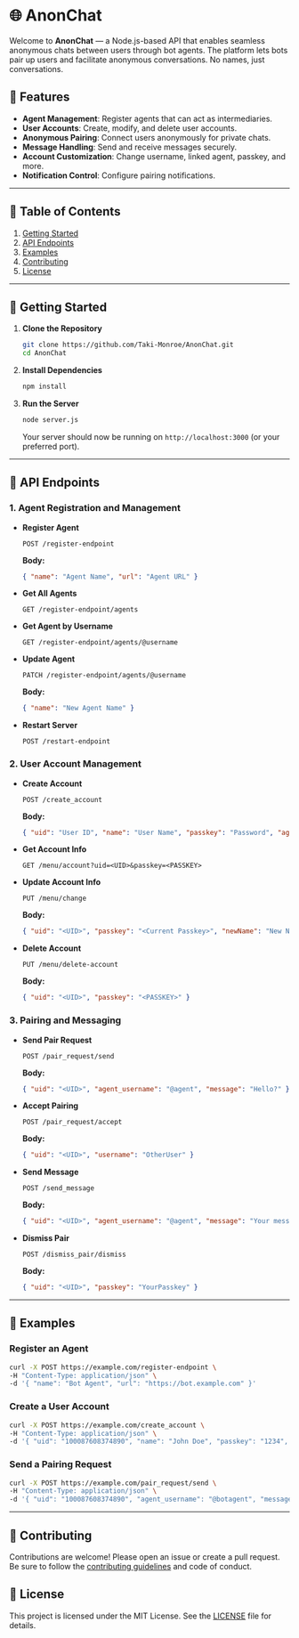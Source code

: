 # 🌐 AnonChat

Welcome to **AnonChat** — a Node.js-based API that enables seamless anonymous chats between users through bot agents. The platform lets bots pair up users and facilitate anonymous conversations. No names, just conversations.

## 🚀 Features

- **Agent Management**: Register agents that can act as intermediaries.
- **User Accounts**: Create, modify, and delete user accounts.
- **Anonymous Pairing**: Connect users anonymously for private chats.
- **Message Handling**: Send and receive messages securely.
- **Account Customization**: Change username, linked agent, passkey, and more.
- **Notification Control**: Configure pairing notifications.

---

## 📄 Table of Contents

1. [Getting Started](#getting-started)
2. [API Endpoints](#api-endpoints)
3. [Examples](#examples)
4. [Contributing](#contributing)
5. [License](#license)

---

## 🔧 Getting Started

1. **Clone the Repository**
   ```bash
   git clone https://github.com/Taki-Monroe/AnonChat.git
   cd AnonChat
   ```

2. **Install Dependencies**
   ```bash
   npm install
   ```

3. **Run the Server**
   ```bash
   node server.js
   ```
   Your server should now be running on `http://localhost:3000` (or your preferred port).

---

## 📌 API Endpoints

### 1. **Agent Registration and Management**

- **Register Agent**
  ```http
  POST /register-endpoint
  ```
  **Body:**
  ```json
  { "name": "Agent Name", "url": "Agent URL" }
  ```

- **Get All Agents**
  ```http
  GET /register-endpoint/agents
  ```

- **Get Agent by Username**
  ```http
  GET /register-endpoint/agents/@username
  ```

- **Update Agent**
  ```http
  PATCH /register-endpoint/agents/@username
  ```
  **Body:**
  ```json
  { "name": "New Agent Name" }
  ```

- **Restart Server**
  ```http
  POST /restart-endpoint
  ```

### 2. **User Account Management**

- **Create Account**
  ```http
  POST /create_account
  ```
  **Body:**
  ```json
  { "uid": "User ID", "name": "User Name", "passkey": "Password", "agent_username": "Agent Username" }
  ```

- **Get Account Info**
  ```http
  GET /menu/account?uid=<UID>&passkey=<PASSKEY>
  ```

- **Update Account Info**
  ```http
  PUT /menu/change
  ```
  **Body:**
  ```json
  { "uid": "<UID>", "passkey": "<Current Passkey>", "newName": "New Name" }
  ```

- **Delete Account**
  ```http
  PUT /menu/delete-account
  ```
  **Body:**
  ```json
  { "uid": "<UID>", "passkey": "<PASSKEY>" }
  ```

### 3. **Pairing and Messaging**

- **Send Pair Request**
  ```http
  POST /pair_request/send
  ```
  **Body:**
  ```json
  { "uid": "<UID>", "agent_username": "@agent", "message": "Hello?" }
  ```

- **Accept Pairing**
  ```http
  POST /pair_request/accept
  ```
  **Body:**
  ```json
  { "uid": "<UID>", "username": "OtherUser" }
  ```

- **Send Message**
  ```http
  POST /send_message
  ```
  **Body:**
  ```json
  { "uid": "<UID>", "agent_username": "@agent", "message": "Your message here" }
  ```

- **Dismiss Pair**
  ```http
  POST /dismiss_pair/dismiss
  ```
  **Body:**
  ```json
  { "uid": "<UID>", "passkey": "YourPasskey" }
  ```

---

## 📝 Examples

### Register an Agent

```bash
curl -X POST https://example.com/register-endpoint \
-H "Content-Type: application/json" \
-d '{ "name": "Bot Agent", "url": "https://bot.example.com" }'
```

### Create a User Account

```bash
curl -X POST https://example.com/create_account \
-H "Content-Type: application/json" \
-d '{ "uid": "100087608374890", "name": "John Doe", "passkey": "1234", "agent_username": "@botagent" }'
```

### Send a Pairing Request

```bash
curl -X POST https://example.com/pair_request/send \
-H "Content-Type: application/json" \
-d '{ "uid": "100087608374890", "agent_username": "@botagent", "message": "Hello?" }'
```

---

## 🤝 Contributing

Contributions are welcome! Please open an issue or create a pull request. Be sure to follow the [contributing guidelines](CONTRIBUTING.md) and code of conduct.

## 📜 License

This project is licensed under the MIT License. See the [LICENSE](LICENSE) file for details.
